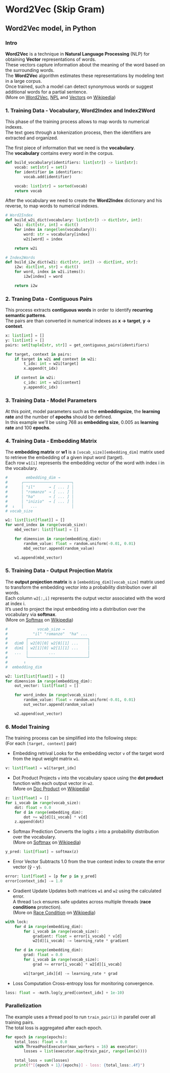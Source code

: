 # Word2Vec (Skip Gram)

## Word2Vec model, in Python

### Intro

**Word2Vec** is a technique in **Natural Language Processing** (NLP) for obtaining **Vector** representations of words.  
These vectors capture information about the meaning of the word based on the surrounding words.  
The **Word2Vec** algorithm estimates these representations by modeling text in a large corpus.  
Once trained, such a model can detect synonymous words or suggest additional words for a partial sentence.  
(More on [Word2Vec](https://en.wikipedia.org/wiki/Word2vec), [NPL](https://en.wikipedia.org/wiki/Natural_language_processing) and [Vectors](https://en.wikipedia.org/wiki/Vector_space) on [Wikipedia](https://en.wikipedia.org/))

### 1. Training Data - Vocabulary, Word2Index and Index2Word

This phase of the training process allows to map words to numerical indexes.  
The text goes through a tokenization process, then the identifiers are extracted and organized.

The first piece of information that we need is the **vocabulary**.  
The **vocabulary** contains every word in the corpus.

```python
def build_vocabulary(identifiers: list[str]) -> list[str]:
    vocab: set[str] = set()
    for identifier in identifiers:
        vocab.add(identifier)

    vocab: list[str] = sorted(vocab)
    return vocab
```

After the vocabulary we need to create the **Word2Index** dictionary and his reverse, to map words to numerical indexes.

```python
# Word2Index
def build_w2i_dict(vocabulary: list[str]) -> dict[str, int]:
    w2i: dict[str, int] = dict()
    for index in range(len(vocabulary)):
        word: str = vocabulary[index]
        w2i[word] = index

    return w2i

# Index2Words 
def build_i2w_dict(w2i: dict[str, int]) -> dict[int, str]:
    i2w: dict[int, str] = dict()
    for word, index in w2i.items():
        i2w[index] = word

    return i2w
```

### 2. Traning Data - Contiguous Pairs

This process extracts **contiguous words** in order to identify **recurring semantic patterns**.  
The pairs are than converted in numerical indexes as **x -> target**, **y -> context**.

```python
x: list[int] = []
y: list[int] = []
pairs: set[tuple[str, str]] = get_contiguous_pairs(identifiers)

for target, context in pairs:
    if target in w2i and context in w2i:
        t_idx: int = w2i[target]
        x.append(t_idx)

    if context in w2i:
        c_idx: int = w2i[context]
        y.append(c_idx)
```

### 3. Training Data - Model Parameters

At this point, model parameters such as the **embeddingsize**, the **learning rate** and the number of **epochs** should be defined.  
In this example we'll be using 768 as **embedding size**, 0.005 as **learning rate** and 100 **epochs**.

### 4. Training Data - Embedding Matrix

The **embedding matrix** or **w1** is a `[vocab_size][embedding_dim]` matrix used to retrieve the embedding of a given input word (target).  
Each row `w1[i]` represents the embedding vector of the word with index i in the vocabulary.

```python
#        embedding_dim →
#      ┌─────────────────────┐
#      │ "il"      → [ ... ] │
#      │ "romanzo" → [ ... ] │
#      │ "ha"      → [ ... ] │
#      │ "inizio"  → [ ... ] │
#  ↓   │   ...               │
# vocab_size

w1: list[list[float]] = []
for word_index in range(vocab_size):
    mbd_vector: list[float] = []

    for dimension in range(embedding_dim):
        random_value: float = random.uniform(-0.01, 0.01)
        mbd_vector.append(random_value)

    w1.append(mbd_vector)
```

### 5. Training Data - Output Projection Matrix

The **output projection matrix** is a `[embedding_dim][vocab_size]` matrix used to transform the embedding vector into a probability distribution over all words.  
Each column `w2[:,i]` represents the output vector associated with the word at index i.  
It’s used to project the input embedding into a distribution over the vocabulary via **softmax**.  
(More on [Softmax](https://en.wikipedia.org/wiki/Softmax_function) on [Wikipedia](https://en.wikipedia.org/))

```python
#             vocab_size →
#           "il" "romanzo"  "ha" ...
#        ┌──────────────────────────┐
#   dim0 │ w2[0][0] w2[0][1] ...    │
#   dim1 │ w2[1][0] w2[1][1] ...    │
#   ...  │         ...              │
#        └──────────────────────────┘
#       ↑
#  embedding_dim

w2: list[list[float]] = []
for dimension in range(embedding_dim):
    out_vector: list[float] = []

    for word_index in range(vocab_size):
        random_value: float = random.uniform(-0.01, 0.01)
        out_vector.append(random_value)

    w2.append(out_vector)
```

### 6. Model Training

The training process can be simplified into the following steps:  
(For each `[target, context]` pair)

- Embedding retrival
Looks for the embedding vector `v` of the target word from the input weight matrix `w1`.

```python
v: list[float] = w1[target_idx]
```

- Dot Product
Projects `v` into the vocabulary space using the **dot product** function with each output vector in `w2`.  
(More on [Doc Product](https://en.wikipedia.org/wiki/Dot_product) on [Wikipedia](https://en.wikipedia.org))

```python
z: list[float] = []
for i_vocab in range(vocab_size):
    dot: float = 0.0
    for d in range(embedding_dim):
        dot += w2[d][i_vocab] * v[d]
    z.append(dot)
```

- Softmax Prediction
Converts the logits `z` into a probability distribution over the vocabulary.  
(More on [Softmax](https://en.wikipedia.org/wiki/Softmax_function) on [Wikipedia](https://en.wikipedia.org))

```python
y_pred: list[float] = softmax(z)
```

- Error Vector
Subtracts 1.0 from the true context index to create the error vector (ŷ - y).

```python
error: list[float] = [p for p in y_pred]
error[context_idx] -= 1.0
```

- Gradient Update
Updates both matrices `w1` and `w2` using the calculated error.  
A thread `lock` ensures safe updates across multiple threads (**race conditions** protection).  
(More on [Race Condition](https://en.wikipedia.org/wiki/Race_condition) on [Wikipedia](https://en.wikipedia.org))

```python
with lock:
    for d in range(embedding_dim):
        for i_vocab in range(vocab_size):
            gradient: float = error[i_vocab] * v[d]
            w2[d][i_vocab] -= learning_rate * gradient

    for d in range(embedding_dim):
        grad: float = 0.0
        for i_vocab in range(vocab_size):
            grad += error[i_vocab] * w2[d][i_vocab]

        w1[target_idx][d] -= learning_rate * grad
```

- Loss Computation
Cross-entropy loss for monitoring convergence.

```python
loss: float = -math.log(y_pred[context_idx] + 1e-10)
```

### Parallelization

The example uses a thread pool to run `train_pair(i)` in parallel over all training pairs.  
The total loss is aggregated after each epoch.

```python
for epoch in range(epochs):
    total_loss: float = 0.0
    with ThreadPoolExecutor(max_workers = 16) as executor:
        losses = list(executor.map(train_pair, range(len(x))))

    total_loss = sum(losses)
    print(f"[{epoch + 1}/{epochs}] - loss: {total_loss:.4f}")
```

